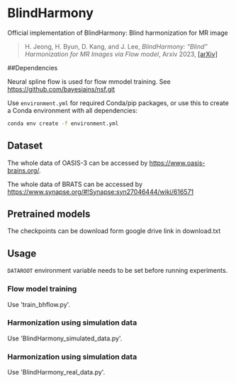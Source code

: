 # BlindHarmony
Official implementation of BlindHarmony: Blind harmonization for MR image
> H. Jeong, H. Byun, D. Kang, and J. Lee, _BlindHarmony: “Blind” Harmonization for MR Images via Flow model_, Arxiv 2023,
> [[arXiv]]()

##Dependencies

Neural spline flow is used for flow mmodel training. See https://github.com/bayesiains/nsf.git

Use `environment.yml` for required Conda/pip packages, or use this to create a Conda environment with all dependencies:
```bash
conda env create -f environment.yml
```

## Dataset

The whole data of OASIS-3 can be accessed by https://www.oasis-brains.org/.

The whole data of BRATS can be accessed by https://www.synapse.org/#!Synapse:syn27046444/wiki/616571

## Pretrained models

The checkpoints can be download form google drive link in download.txt

## Usage

`DATAROOT` environment variable needs to be set before running experiments.

### Flow model training

Use 'train_bhflow.py'.

### Harmonization using simulation data

Use 'BlindHarmony_simulated_data.py'.


### Harmonization using simulation data

Use 'BlindHarmony_real_data.py'.
